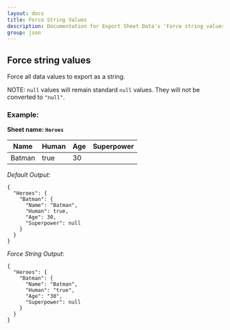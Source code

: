 ```yaml
---
layout: docs
title: Force String Values
description: Documentation for Export Sheet Data's 'Force string values' option.
group: json
---
```


Force string values
-------------------
Force all data values to export as a string.

NOTE: `null` values will remain standard `null` values. They will not be converted to `"null"`.

### Example: ###

**Sheet name: `Heroes`**

Name | Human | Age | Superpower
---- | ----- | --- | ----------
Batman | true | 30 | 

*Default Output:*
```
{
  "Heroes": {
    "Batman": {
      "Name": "Batman",
      "Human": true,
      "Age": 30,
      "Superpower": null
    }
  }
}
```

*Force String Output:*
```
{
  "Heroes": {
    "Batman": {
      "Name": "Batman",
      "Human": "true",
      "Age": "30",
      "Superpower": null
    }
  }
}
```
